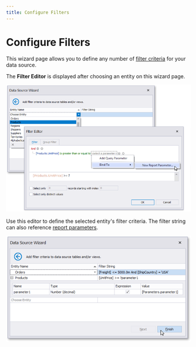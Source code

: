 ```yaml
---
title: Configure Filters
---
```

# Configure Filters

This wizard page allows you to define any number of [filter criteria](../../../use-expressions.md) for your data source.

The **Filter Editor** is displayed after choosing an entity on this wizard page.

![eurd-win-ef-datasource-configure-filters-editor-report-parameter](../../../../../../images/eurd-win-ef-datasource-configure-filters-editor-report-parameter.png)

Use this editor to define the selected entity's filter criteria. The filter string can also reference [report parameters](../../../use-report-parameters.md).

![eurd-win-ef-datasource-configure-filters-finish](../../../../../../images/eurd-win-ef-datasource-configure-filters-finish.png)

